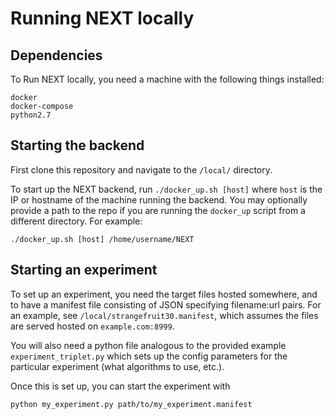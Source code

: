 # Running NEXT locally

## Dependencies

To Run NEXT locally, you need a machine with the following things installed:

```
docker
docker-compose
python2.7
```

## Starting the backend

First clone this repository and navigate to the `/local/` directory.  

To start up the NEXT backend, run `./docker_up.sh [host]` where `host`
is the IP or hostname of the machine running the backend.  You may
optionally provide a path to the repo if you are running the
`docker_up` script from a different directory.  For example:

```
./docker_up.sh [host] /home/username/NEXT
```

## Starting an experiment

To set up an experiment, you need the target files hosted somewhere,
and to have a manifest file consisting of JSON specifying filename:url
pairs.  For an example, see `/local/strangefruit30.manifest`, which
assumes the files are served hosted on `example.com:8999`.  

You will also need a python file analogous to the provided example
`experiment_triplet.py` which sets up the config parameters for the
particular experiment (what algorithms to use, etc.).

Once this is set up, you can start the experiment with 

```
python my_experiment.py path/to/my_experiment.manifest
```